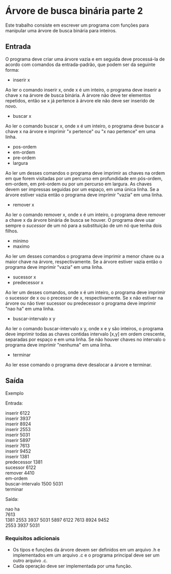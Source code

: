 # Árvore de busca binária parte 2

Este trabalho consiste em escrever um programa com funções para manipular uma árvore de busca binária para inteiros.

## Entrada

O programa deve criar uma árvore vazia e em seguida deve processá-la de acordo com comandos da entrada-padrão, que podem ser da seguinte forma:

- inserir x

Ao ler o comando inserir x, onde x é um inteiro, o programa deve inserir a chave x na árvore de busca binária. A árvore não deve ter elementos repetidos, então se x já pertence à árvore ele não deve ser inserido de novo.

- buscar x

Ao ler o comando buscar x, onde x é um inteiro, o programa deve buscar a chave x na árvore e imprimir "x pertence" ou "x nao pertence" em uma linha.

- pos-ordem
- em-ordem
- pre-ordem
- largura

Ao ler um desses comandos o programa deve imprimir as chaves na ordem em que forem visitadas por um percurso em profundidade em pós-ordem, em-ordem, em pré-ordem ou por um percurso em largura. As chaves devem ser impressas seguidas por um espaço, em uma única linha. Se a árvore estiver vazia então o programa deve imprimir "vazia" em uma linha.

- remover x

Ao ler o comando remover x, onde x é um inteiro, o programa deve remover a chave x da árvore binária de busca se houver. O programa deve usar sempre o *sucessor* de um nó para a substituição de um nó que tenha dois filhos.

- minimo
- maximo

Ao ler um desses comandos o programa deve imprimir a menor chave ou a maior chave na árvore, respectivamente. Se a árvore estiver vazia então o programa deve imprimir "vazia" em uma linha.

- sucessor x
- predecessor x

Ao ler um desses comandos, onde x é um inteiro, o programa deve imprimir o sucessor de x ou o precessor de x, respectivamente. Se x não estiver na árvore ou não tiver sucessor ou predecessor o programa deve imprimir "nao ha" em uma linha.

- buscar-intervalo x y

Ao ler o comando buscar-intervalo x y, onde x e y são inteiros, o programa deve imprimir todas as chaves contidas intervalo [x,y] em ordem crescente, separadas por espaço e em uma linha. Se não houver chaves no intervalo o programa deve imprimir "nenhuma" em uma linha.

- terminar

Ao ler esse comando o programa deve desalocar a árvore e terminar. 

## Saída

Exemplo

Entrada:

inserir 6122  
inserir 3937  
inserir 8924  
inserir 2553  
inserir 5031  
inserir 5897  
inserir 7613  
inserir 9452  
inserir 1381  
predecessor 1381  
sucessor 6122  
remover 4410  
em-ordem  
buscar-intervalo 1500 5031  
terminar

Saída:

nao ha  
7613  
1381 2553 3937 5031 5897 6122 7613 8924 9452   
2553 3937 5031 

### Requisitos adicionais

- Os tipos e funções da árvore devem ser definidos em um arquivo .h e implementados em um arquivo .c e o programa principal deve ser um outro arquivo .c.
- Cada operação deve ser implementada por uma função.
